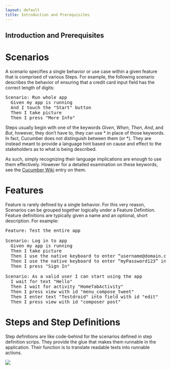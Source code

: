 ```yaml
---
layout: default
title: Introduction and Prerequisites
---
```



## Introduction and Prerequisites

<h1>Scenarios</h1>
A scenario specifies a single behavior or use case within a given feature that is comprised of various Steps. For example, the following scenario describes the behavior of ensuring that a credit card input field has the correct length of digits:

<pre>
Scenario: Run whole app
  Given my app is running
  And I touch the "Start" button
  Then I take picture
  Then I press "More Info"
</pre>

Steps usually begin with one of the keywords <i>Given</i>, <i>When</i>, <i>Then</i>, <i>And</i>, and <i>But</i>, however, they don’t have to, they can use * in place of those keywords. In fact, Cucumber does not distinguish between them (or *). They are instead meant to provide a language hint based on cause and effect to the stakeholders as to what is being described.

As such, simply recognizing their language implications are enough to use them effectively. However for a detailed examination on these keywords, see the [Cucumber Wiki](https://github.com/cucumber/cucumber/wiki/Given-When-Then) entry on them.

<h1>Features</h1>

Feature is rarely defined by a single behavior. For this very reason, Scenarios can be grouped together logically under a Feature Definition. Feature definitions are typically given a name and an optional, short description. For example:

<pre>
Feature: Test the entire app

Scenario: Log in to app
  Given my app is running
  Then I take picture
  Then I use the native keyboard to enter “username@domain.com” into the “your name” text field
  Then I use the native keyboard to enter “myPassword123” into the “password” text field
  Then I press "Sign In"

Scenario: As a valid user I can start using the app
  I wait for text "Hello"
  Then I wait for activity "HomeTabActivity"
  Then I press view with id "menu_compose_tweet"
  Then I enter text "Testdroid" into field with id "edit"
  Then I press view with id "composer_post"
</pre>

<h1>Steps and Step Definitions</h1>

Step definitions are like code-behind for the scenarios defined in step definition scrips. They provide the glue that makes them runnable in the application. Their function is to translate readable texts into runnable actions.

![]({{site.github.url}}/assets/appium/10-framework-families-opt.png)
